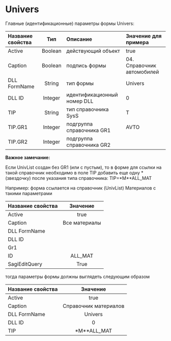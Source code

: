 # Univers

Главные \(идентификационные\) параметры формы Univers:

| **Название свойства** | **Тип** | **Описание** | **Значение для примера** |
| :------------- |:-------------:| :-----| :-----|
| Active | Boolean | действующий объект | true |
| Caption | Boolean | подпись формы | 04. Справочник автомобилей |
| DLL FormName | String | тип формы | Univers |
| DLL ID | Integer | идентификационный номер DLL | 0 |
| TIP | String | тип справочника SysS | T |
| TIP.GR1 | Integer | подгруппа справочника GR1 | AVTO |
| TIP.GR2 | Integer | подгруппа справочника GR2 |  |

**Важное замечание:**

Если UnivList создан без GR1 \(или с пустым\), то в форме для ссылки на такой справочник необходимо в поле TIP добавить еще одну \* \(звездочку\) после указания типа справочника: TIP=\*M\*\*ALL\_MAT

Например: форма ссылается на справочник \(UnivList\) Материалов с такими параметрами

| **Название свойства** | **Значение** |
| :------------- |:-------------:| 
| Active | true |
| Caption | Все материалы |
| DLL FormName |  |
| DLL ID |  |
| Gr1 |  |
| ID | ALL\_MAT |
| SagiEditQuery | True |

 тогда параметры формы должны выглядеть следующим образом

| **Название свойства** | **Значение** |
| :------------- |:-------------:| 
| Active | true |
| Caption | Справочник материалов |
| DLL FormName | Univers |
| DLL ID | 0 |
| TIP | \*M\*\*ALL\_MAT |

